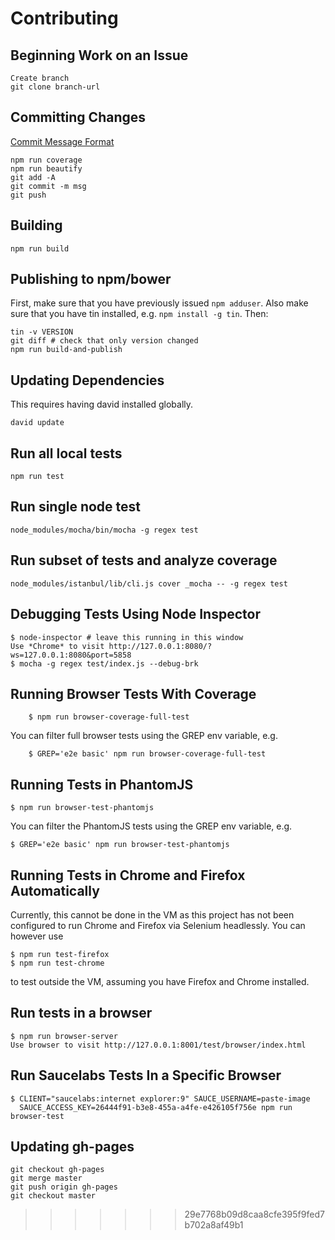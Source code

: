 Contributing
====

Beginning Work on an Issue
---
	Create branch
	git clone branch-url


Committing Changes
---
[Commit Message Format](https://github.com/angular/angular.js/blob/master/CONTRIBUTING.md#commit)

	npm run coverage
	npm run beautify
	git add -A
	git commit -m msg
	git push


Building
---

	npm run build


Publishing to npm/bower
---

First, make sure that you have previously issued `npm adduser`. Also make sure that you have tin installed, e.g. `npm install -g tin`. Then:

	tin -v VERSION
	git diff # check that only version changed
	npm run build-and-publish


Updating Dependencies
---
This requires having david installed globally.

	david update


Run all local tests
---

	npm run test


Run single node test
---

	node_modules/mocha/bin/mocha -g regex test


Run subset of tests and analyze coverage
---

	node_modules/istanbul/lib/cli.js cover _mocha -- -g regex test


Debugging Tests Using Node Inspector
---

	$ node-inspector # leave this running in this window
	Use *Chrome* to visit http://127.0.0.1:8080/?ws=127.0.0.1:8080&port=5858
	$ mocha -g regex test/index.js --debug-brk


Running Browser Tests With Coverage
---

		$ npm run browser-coverage-full-test

You can filter full browser tests using the GREP env variable, e.g.

		$ GREP='e2e basic' npm run browser-coverage-full-test


Running Tests in PhantomJS
---

    $ npm run browser-test-phantomjs


You can filter the PhantomJS tests using the GREP env variable, e.g.

    $ GREP='e2e basic' npm run browser-test-phantomjs


Running Tests in Chrome and Firefox Automatically
---

Currently, this cannot be done in the VM as this project has not been configured to run Chrome and Firefox via Selenium headlessly. You can however use

    $ npm run test-firefox
    $ npm run test-chrome

to test outside the VM, assuming you have Firefox and Chrome installed.

Run tests in a browser
---

	$ npm run browser-server
	Use browser to visit http://127.0.0.1:8001/test/browser/index.html


Run Saucelabs Tests In a Specific Browser
---

	$ CLIENT="saucelabs:internet explorer:9" SAUCE_USERNAME=paste-image
	  SAUCE_ACCESS_KEY=26444f91-b3e8-455a-a4fe-e426105f756e npm run browser-test


Updating gh-pages
---

	git checkout gh-pages
	git merge master
	git push origin gh-pages
	git checkout master
>>>>>>> 29e7768b09d8caa8cfe395f9fed7b702a8af49b1
